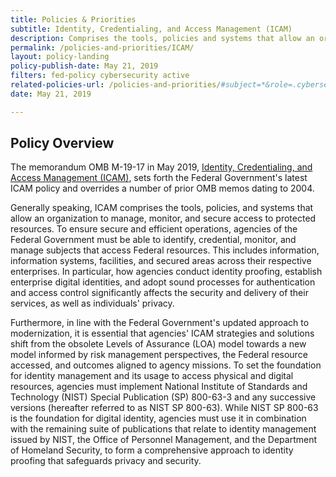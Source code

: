 ```yaml
---
title: Policies & Priorities
subtitle: Identity, Credentialing, and Access Management (ICAM)
description: Comprises the tools, policies and systems that allow an organization to manage, monitor and secure access to protected resources.
permalink: /policies-and-priorities/ICAM/
layout: policy-landing
policy-publish-date: May 21, 2019
filters: fed-policy cybersecurity active
related-policies-url: /policies-and-priorities/#subject=*&role=.cybersecurity&status=*
date: May 21, 2019

---
```

## Policy Overview ##
The memorandum OMB M-19-17 in May 2019, [Identity, Credentialing, and Access Management (ICAM)](https://www.whitehouse.gov/wp-content/uploads/2019/05/M-19-17.pdf), sets forth the Federal Government's latest ICAM policy and overrides a number of prior OMB memos dating to 2004.

Generally speaking, ICAM comprises the tools, policies, and systems that allow an organization to manage, monitor, and secure access to protected resources. To ensure secure and efficient operations, agencies of the Federal Government must be able to identify, credential, monitor, and manage subjects that access Federal resources. This includes information, information systems, facilities, and secured areas across their respective enterprises. In particular, how agencies conduct identity proofing, establish enterprise digital identities, and adopt sound processes for authentication and access control significantly affects the security and delivery of their services, as well as individuals' privacy.

Furthermore, in line with the Federal Government's updated approach to modernization, it is essential that agencies' ICAM strategies and solutions shift from the obsolete Levels of Assurance (LOA) model towards a new model informed by risk management perspectives, the Federal resource accessed, and outcomes aligned to agency missions. To set the foundation for identity management and its usage to access physical and digital resources, agencies must implement National Institute of Standards and Technology (NIST) Special Publication (SP) 800-63-3 and any successive versions (hereafter referred to as NIST SP 800-63). While NIST SP 800-63 is the foundation for digital identity, agencies must use it in combination with the remaining suite of publications that relate to identity management issued by NIST, the Office of Personnel Management, and the Department of Homeland Security, to form a comprehensive approach to identity proofing that safeguards privacy and security.
&nbsp;
